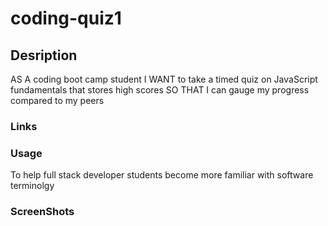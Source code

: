 # coding-quiz1

## Desription
AS A coding boot camp student
I WANT to take a timed quiz on JavaScript fundamentals that stores high scores
SO THAT I can gauge my progress compared to my peers

### Links

### Usage
To help full stack developer students become more familiar with software terminolgy
### ScreenShots
